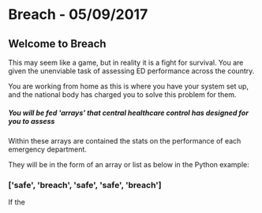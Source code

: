 # Breach - 05/09/2017

<h2> Welcome to Breach </h2>
<p>
This may seem like a game, but in reality it is a fight for survival. You are given the unenviable task of assessing ED performance across the country.

You are working from home as this is where you have your system set up, and the national body has charged you to solve this problem for them.
</p>
<h5> You will be fed 'arrays' that central healthcare control has designed for you to assess </h5>

Within these arrays are contained the stats on the performance of each emergency department.

They will be in the form of an array or list as below in the Python example:

<h3> ['safe', 'breach', 'safe', 'safe', 'breach'] </h3>

If the 
